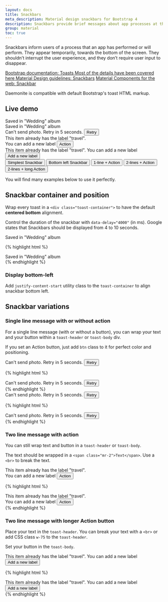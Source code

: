 ```yaml
---
layout: docs
title: Snackbars
meta_description: Material design snackbars for Bootstrap 4
description: Snackbars provide brief messages about app processes at the bottom of the screen.
group: material
toc: true
---
```


Snackbars inform users of a process that an app has performed or will perform. They appear temporarily, towards the bottom of the screen. They shouldn’t interrupt the user experience, and they don’t require user input to disappear.

<div class="list-group my-md-5">
    <a href="{{ site.baseurl }}/docs/{{ site.docs_version }}/components/toasts/" target="_blank" class="list-group-item list-group-item-action lgi-icon-bs">Bootstrap documentation: Toasts
      <span class="d-block font-weight-normal text-black-secondary"> Most of the details have been covered here</span>
    </a>
    <a href="https://material.io/components/snackbars/" target="_blank" class="list-group-item list-group-item-action lgi-icon-md">Material Design guidelines: Snackbars</a>
    <a href="https://material-components.github.io/material-components-web-catalog/#/component/snackbar" target="_blank" class="list-group-item list-group-item-action lgi-icon-mdc">Material Components for the web: Snackbar</a>
</div>

Daemonite is compatible with default Bootstrap's toast HTML markup.

## Live demo

<div class="toast-container">
  <div class="toast" id="toast-demo1" role="alert" aria-live="assertive" aria-atomic="true" data-delay="4000">
    <div class="toast-header">
      Saved in "Wedding" album
    </div>
  </div>
</div>

<div class="toast-container justify-content-start">
  <div class="toast" id="toast-demo2" role="alert" aria-live="assertive" aria-atomic="true" data-delay="4000">
    <div class="toast-header">
      Saved in "Wedding" album
    </div>
  </div>
</div>

<div class="toast-container">
  <div class="toast" id="toast-demo3" role="alert" aria-live="assertive" aria-atomic="true" data-delay="10000">
    <div class="toast-header">
      Can't send photo. Retry in 5 seconds.
      <button type="button" class="btn">Retry</button>
    </div>
  </div>
</div>

<div class="toast-container">
  <div class="toast" id="toast-demo4" role="alert" aria-live="assertive" aria-atomic="true" data-delay="5000">
    <div class="toast-body">
      <span class="mr-2">This item already has the label "travel". <br>You can add a new label</span>
      <button type="button" class="btn">Action</button>
    </div>
  </div>
</div>

<div class="toast-container">
  <div class="toast" id="toast-demo5" role="alert" aria-live="assertive" aria-atomic="true" data-delay="7000">
    <div class="toast-header w-75">This item already has the label "travel". You can add a new label</div>
    <div class="toast-body">
      <button type="button" class="btn">Add a new label</button>
    </div>
  </div>
</div>

<div class="bd-example">
  <button type="button" class="btn btn-primary" id="toast-demo1-btn">
    Simplest Snackbar
  </button>
  <button type="button" class="btn btn-primary" id="toast-demo2-btn">
    Bottom left Snackbar
  </button>
  <button type="button" class="btn btn-primary" id="toast-demo3-btn">
    1-line + Action
  </button>
  <button type="button" class="btn btn-primary" id="toast-demo4-btn">
    2-lines + Action
  </button>
  <button type="button" class="btn btn-primary" id="toast-demo5-btn">
    2-lines + long Action
  </button>
</div>

You will find many examples below to use it perfectly.

## Snackbar container and position

Wrap every toast in a `<div class="toast-container">` to have the default **centered bottom** alignment.

Control the duration of the snackbar with `data-delay="4000"` (in ms). Google states that Snackbars should be displayed from 4 to 10 seconds.

<div class="bd-example bd-example-snackbars">
  <div class="toast" id="toast-example1" role="alert" aria-live="assertive" aria-atomic="true" data-delay="4000">
    <div class="toast-header">
      Saved in "Wedding" album
    </div>
  </div>
</div>

{% highlight html %}
<div class="toast-container">
  <div class="toast" id="toast-example1" role="alert" aria-live="assertive" aria-atomic="true" data-delay="4000">
    <div class="toast-header">
      Saved in "Wedding" album
    </div>
  </div>
</div>
{% endhighlight %}

### Display bottom-left

Add `justify-content-start` utility class to the `toast-container` to align snackbar bottom left.

## Snackbar variations

### Single line message with or without action

For a single line message (with or without a button), you can wrap your text and your button within a `toast-header` or `toast-body` div.

If you set an Action button, just add `btn` class to it for perfect color and positioning.

<div class="bd-example bd-example-snackbars">
  <div class="toast" id="toast-example2" role="alert" aria-live="assertive" aria-atomic="true" data-delay="10000">
    <div class="toast-header">
      Can't send photo. Retry in 5 seconds.
      <button type="button" class="btn">Retry</button>
    </div>
  </div>
</div>

{% highlight html %}
<div class="toast-container">
  <div class="toast" id="toast-example2" role="alert" aria-live="assertive" aria-atomic="true" data-delay="10000">
    <div class="toast-header">
      Can't send photo. Retry in 5 seconds.
      <button type="button" class="btn">Retry</button>
    </div>
  </div>
</div>
{% endhighlight %}

<div class="bd-example bd-example-snackbars">
  <div class="toast" id="toast-example3" role="alert" aria-live="assertive" aria-atomic="true" data-delay="10000">
    <div class="toast-body">
      Can't send photo. Retry in 5 seconds.
      <button type="button" class="btn">Retry</button>
    </div>
  </div>
</div>

{% highlight html %}
<div class="toast-container">
  <div class="toast" id="toast-example3" role="alert" aria-live="assertive" aria-atomic="true" data-delay="10000">
    <div class="toast-body">
      Can't send photo. Retry in 5 seconds.
      <button type="button" class="btn">Retry</button>
    </div>
  </div>
</div>
{% endhighlight %}

### Two line message with action

You can still wrap text and button in a `toast-header` or `toast-body`.

The text should be wrapped in a `<span class="mr-2">Text</span>`. Use a `<br>` to break the text.

<div class="bd-example bd-example-snackbars">
  <div class="toast" id="toast-example4" role="alert" aria-live="assertive" aria-atomic="true" data-delay="5000">
    <div class="toast-header">
      <span class="mr-2">This item already has the label "travel". <br>You can add a new label</span>
      <button type="button" class="btn">Action</button>
    </div>
  </div>
</div>

{% highlight html %}
<div class="toast-container">
  <div class="toast" id="toast-example4" role="alert" aria-live="assertive" aria-atomic="true" data-delay="5000">
    <div class="toast-body">
      <span class="mr-2">This item already has the label "travel". <br>You can add a new label</span>
      <button type="button" class="btn">Action</button>
    </div>
  </div>
</div>
{% endhighlight %}

### Two line message with longer Action button

Place your text in the `toast-header`. You can break your text with a `<br>` or add CSS class `w-75` to the `toast-header`.

Set your button in the `toast-body`.

<div class="bd-example bd-example-snackbars">
  <div class="toast" id="toast-example5" role="alert" aria-live="assertive" aria-atomic="true" data-delay="7000">
    <div class="toast-header w-75">This item already has the label "travel". You can add a new label</div>
    <div class="toast-body">
      <button type="button" class="btn">Add a new label</button>
    </div>
  </div>
</div>

{% highlight html %}
<div class="toast-container">
  <div class="toast" id="toast-example5" role="alert" aria-live="assertive" aria-atomic="true" data-delay="7000">
    <div class="toast-header w-75">This item already has the label "travel". You can add a new label</div>
    <div class="toast-body">
      <button type="button" class="btn">Add a new label</button>
    </div>
  </div>
</div>
{% endhighlight %}